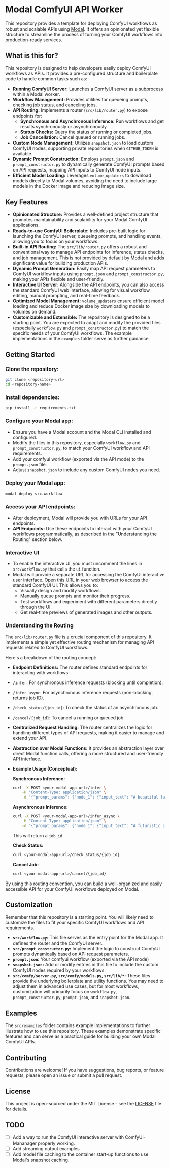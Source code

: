 # Modal ComfyUI API Worker

This repository provides a template for deploying ComfyUI workflows as robust and scalable APIs using [Modal](https://modal.com/). It offers an opinionated yet flexible structure to streamline the process of turning your ComfyUI workflows into production-ready services.

## What is this for?

This repository is designed to help developers easily deploy ComfyUI workflows as APIs. It provides a pre-configured structure and boilerplate code to handle common tasks such as:

- **Running ComfyUI Server:**  Launches a ComfyUI server as a subprocess within a Modal worker.
- **Workflow Management:**  Provides utilities for queueing prompts, checking job status, and canceling jobs.
- **API Routing:** Implements a router (`src/lib/router.py`) to expose endpoints for:
  - **Synchronous and Asynchronous Inference:** Run workflows and get results synchronously or asynchronously.
  - **Status Checks:** Query the status of running or completed jobs.
  - **Job Cancellation:** Cancel queued or running jobs.
- **Custom Node Management:**  Utilizes `snapshot.json` to load custom ComfyUI nodes, supporting private repositories when `GITHUB_TOKEN` is available.
- **Dynamic Prompt Construction:** Employs `prompt.json` and `prompt_constructor.py` to dynamically generate ComfyUI prompts based on API requests, mapping API inputs to ComfyUI node inputs.
- **Efficient Model Loading:**  Leverages `volume_updaters` to download models directly to Modal volumes, avoiding the need to include large models in the Docker image and reducing image size.

## Key Features

- **Opinionated Structure:** Provides a well-defined project structure that promotes maintainability and scalability for your Modal ComfyUI applications.
- **Ready-to-use ComfyUI Boilerplate:** Includes pre-built logic for launching the ComfyUI server, queueing prompts, and handling events, allowing you to focus on your workflows.
- **Built-in API Routing:** The `src/lib/router.py` offers a robust and conventional way to manage API endpoints for inference, status checks, and job management. This is not provided by default by Modal and adds significant value for building production APIs.
- **Dynamic Prompt Generation:**  Easily map API request parameters to ComfyUI workflow inputs using `prompt.json` and `prompt_constructor.py`, making your APIs flexible and user-friendly.
- **Interactive UI Server:** Alongside the API endpoints, you can also access the standard ComfyUI web interface, allowing for visual workflow editing, manual prompting, and real-time feedback.
- **Optimized Model Management:**  `volume_updaters` ensure efficient model loading and reduce Docker image size by downloading models to volumes on demand.
- **Customizable and Extensible:**  The repository is designed to be a starting point. You are expected to adapt and modify the provided files (especially `workflow.py` and `prompt_constructor.py`) to match the specific needs of your ComfyUI workflows. The example implementations in the `examples` folder serve as further guidance.

## Getting Started

### **Clone the repository:**

  ```bash
  git clone <repository-url>
  cd <repository-name>
  ```

### **Install dependencies:**

  ```bash
  pip install -r requirements.txt
  ```

### **Configure your Modal app:**

- Ensure you have a Modal account and the Modal CLI installed and configured.
- Modify the files in this repository, especially `workflow.py` and `prompt_constructor.py`, to match your ComfyUI workflow and API requirements.
- Add your comfyui workflow (exported via the API mode) to the `prompt.json` file.
- Adjust `snapshot.json` to include any custom ComfyUI nodes you need.

### **Deploy your Modal app:**

  ```bash
  modal deploy src.workflow
  ```

### **Access your API endpoints:**

- After deployment, Modal will provide you with URLs for your API endpoints.
- **API Endpoints:** Use these endpoints to interact with your ComfyUI workflows programmatically, as described in the "Understanding the Routing" section below.

### **Interactive UI**

- To enable the interactive UI, you must uncomment the lines in `src/workflow.py` that calls the `ui` function.
- Modal will provide a separate URL for accessing the ComfyUI interactive user interface. Open this URL in your web browser to access the standard ComfyUI UI. This allows you to:
  - Visually design and modify workflows.
  - Manually queue prompts and monitor their progress.
  - Test workflows and experiment with different parameters directly through the UI.
  - Get real-time previews of generated images and other outputs.

### Understanding the Routing

The `src/lib/router.py` file is a crucial component of this repository. It implements a simple yet effective routing mechanism for managing API requests related to ComfyUI workflows.

Here's a breakdown of the routing concept:

- **Endpoint Definitions:**  The router defines standard endpoints for interacting with workflows:
- `/infer`:  For synchronous inference requests (blocking until completion).
- `/infer_async`: For asynchronous inference requests (non-blocking, returns job ID).
- `/check_status/{job_id}`:  To check the status of an asynchronous job.
- `/cancel/{job_id}`: To cancel a running or queued job.

- **Centralized Request Handling:** The router centralizes the logic for handling different types of API requests, making it easier to manage and extend your API.

- **Abstraction over Modal Functions:** It provides an abstraction layer over direct Modal function calls, offering a more structured and user-friendly API interface.

- **Example Usage (Conceptual):**

  **Synchronous Inference:**

  ```bash
  curl -X POST <your-modal-app-url>/infer \
      -H "Content-Type: application/json" \
      -d '{"prompt_params": {"node_1": {"input_text": "A beautiful landscape"}}}'
  ```

  **Asynchronous Inference:**

  ```bash
  curl -X POST <your-modal-app-url>/infer_async \
      -H "Content-Type: application/json" \
      -d '{"prompt_params": {"node_1": {"input_text": "A futuristic city"}}}'
  ```

  This will return a `job_id`.

  **Check Status:**

  ```bash
  curl <your-modal-app-url>/check_status/{job_id}
  ```

  **Cancel Job:**

  ```bash
  curl <your-modal-app-url>/cancel/{job_id}
  ```

By using this routing convention, you can build a well-organized and easily accessible API for your ComfyUI workflows deployed on Modal.

## Customization

Remember that this repository is a starting point. You will likely need to customize the files to fit your specific ComfyUI workflows and API requirements.

- **`src/workflow.py`:**  This file serves as the entry point for the Modal app. It defines the router and the ComfyUI server.
- **`src/prompt_constructor.py`:**  Implement the logic to construct ComfyUI prompts dynamically based on API request parameters.
- **`prompt.json`:**  Your comfyui workflow (exported via the API mode)
- **`snapshot.json`:**  Add or modify entries in this file to include the custom ComfyUI nodes required by your workflows.
- **`src/comfy/server.py`, `src/comfy/models.py`, `src/lib/*`:**  These files provide the underlying boilerplate and utility functions. You may need to adjust them in advanced use cases, but for most workflows, customization will primarily focus on `workflow.py`, `prompt_constructor.py`, `prompt.json`, and `snapshot.json`.

## Examples

The `src/examples` folder contains example implementations to further illustrate how to use this repository.  These examples demonstrate specific features and can serve as a practical guide for building your own Modal ComfyUI APIs.

## Contributing

Contributions are welcome! If you have suggestions, bug reports, or feature requests, please open an issue or submit a pull request.

## License

This project is open-sourced under the MIT License - see the [LICENSE](LICENSE) file for details.

## TODO

- [ ] Add a way to run the ComfyUI interactive server with ComfyUI-Mananager properly working.
- [ ] Add streaming output examples
- [ ] Add model file caching to the container start-up functions to use Modal's snapshot caching.
